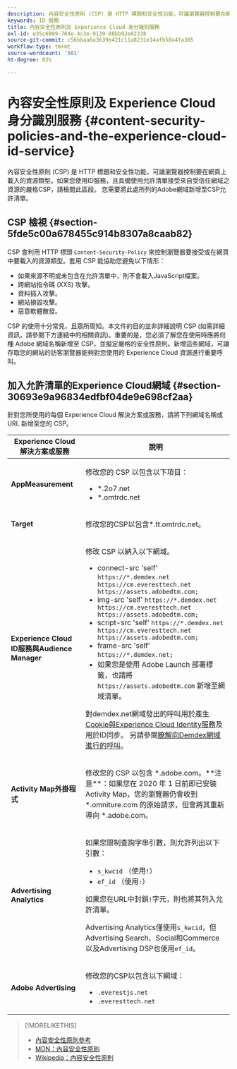 ```yaml
---
description: 內容安全性原則 (CSP) 是 HTTP 標題和安全性功能，可讓瀏覽器控制要在網頁上載入的資源類型。如果您使用ID服務，且具備使用允許清單接受來自受信任網域之資源的嚴格CSP，請檢閱此區段。 您需要將此處所列的Adobe網域新增至CSP允許清單。
keywords: ID 服務
title: 內容安全性原則及 Experience Cloud 身分識別服務
exl-id: e35c6809-764e-4c3e-9139-88bb92e82338
source-git-commit: c56bbaa6a3639e421c11a8231e14afb58a4fa305
workflow-type: tm+mt
source-wordcount: '501'
ht-degree: 62%

---
```


# 內容安全性原則及 Experience Cloud 身分識別服務 {#content-security-policies-and-the-experience-cloud-id-service}

內容安全性原則 (CSP) 是 HTTP 標題和安全性功能，可讓瀏覽器控制要在網頁上載入的資源類型。如果您使用ID服務，且具備使用允許清單接受來自受信任網域之資源的嚴格CSP，請檢閱此區段。 您需要將此處所列的Adobe網域新增至CSP允許清單。

## CSP 檢視 {#section-5fde5c00a678455c914b8307a8caab82}

CSP 會利用 HTTP 標頭 `Content-Security-Policy` 來控制瀏覽器要接受或在網頁中要載入的資源類型。套用 CSP 能協助您避免以下情形：

* 如果來源不明或未包含在允許清單中，則不會載入JavaScript檔案。
* 跨網站指令碼 (XXS) 攻擊。
* 資料插入攻擊。
* 網站損毀攻擊。
* 惡意軟體散發。

CSP 的使用十分常見，且眾所周知。本文件的目的並非詳細說明 CSP (如需詳細資訊，請參閱下方連結中的相關資訊)。重要的是，您必須了解您在使用時應將何種 Adobe 網域名稱新增至 CSP，並擬定嚴格的安全性原則。新增這些網域，可讓存取您的網站的訪客瀏覽器能夠對您使用的 Experience Cloud 資源進行重要呼叫。

## 加入允許清單的Experience Cloud網域 {#section-30693e9a96834edfbf04de9e698cf2aa}

針對您所使用的每個 Experience Cloud 解決方案或服務，請將下列網域名稱或 URL 新增至您的 CSP。

<table id="table_EC9FC999A62D4B7A830CE73B0AB9EF3C">
 <thead>
  <tr>
   <th colname="col1" class="entry">Experience Cloud 解決方案或服務</th>
   <th colname="col2" class="entry">說明</th>
  </tr>
 </thead>
 <tbody>
  <tr>
   <td colname="col1">
    <p><b>AppMeasurement</b></p>
   </td>
   <td colname="col2">
    <p>修改您的 CSP 以包含以下項目：</p>
    <ul id="ul_7522AE83A03A4115A84DF5B32D6DD79B">
     <li id="li_AB1EC161FB154BEDA1BEFE76C8A38A90"><span class="codeph">*.2o7.net</span></li>
     <li id="li_4B12A283716746949201528CD6AF529E"><span class="codeph">*.omtrdc.net</span></li>
    </ul>
   </td>
  </tr>
  <tr>
   <td colname="col1">
    <p><b>Target</b></p>
   </td>
   <td colname="col2">
    <p>修改您的CSP以包含<span class="codeph">*.tt.omtrdc.net</span>。</p>
   </td>
  </tr>
  <tr>
   <td colname="col1">
    <p><b>Experience Cloud ID服務與Audience Manager</b></p>
   </td>
   <td colname="col2">
    <p>修改 CSP 以納入以下網域。</p>
    <ul>
     <li>connect-src 'self' <code>https://*.demdex.net https://cm.everesttech.net https://assets.adobedtm.com;</code></li>
     <li>img-src 'self' <code>https://*.demdex.net https://cm.everesttech.net https://assets.adobedtm.com;</code></li>
     <li>script-src 'self' <code>https://*.demdex.net https://cm.everesttech.net https://assets.adobedtm.com;</code></li>
     <li>frame-src 'self' <code>https://*.demdex.net;</code></li>
     <li>如果您是使用 Adobe Launch 部署標籤，也請將 <code>https://assets.adobedtm.com</code> 新增至網域清單。</li>
    </ul>
    <p>對<span class="codeph">demdex.net</span>網域發出的呼叫用於產生<a href="../introduction/cookies.md" format="dita" scope="local">Cookie與Experience Cloud Identity服務</a>及用於ID同步。 另請參閱<a href="https://experienceleague.adobe.com/docs/audience-manager/user-guide/reference/demdex-calls.html?lang=zh-Hant" format="https" scope="external">瞭解向Demdex網域進行的呼叫</a>。</p>
   </td>
  </tr>
  <tr>
   <td colname="col1">
    <p><b>Activity Map外掛程式</b></p>
   </td>
   <td colname="col2">
    <p>修改您的 CSP 以包含 *.adobe.com。**注意**：如果您在 2020 年 1 日前即已安裝 Activity Map，您的瀏覽器仍會收到 *.omniture.com 的原始請求，但會將其重新導向 *.adobe.com。</p>
   </td>
  </tr>
  <tr>
   <td colname="col1">
    <p><b>Advertising Analytics</b></p>
   </td>
   <td colname="col2">
    <p>如果您限制查詢字串引數，則允許列出以下引數：</p>
    <ul>
     <li><code>s_kwcid</code> （使用<code>!</code>）</li>
     <li><code>ef_id</code> （使用<code>:</code>）</li>
    </ul>
    <p>如果您在URL中封鎖<code>!</code>字元，則也將其列入允許清單。</p>
    <p>Advertising Analytics僅使用<code>s_kwcid</code>，但Advertising Search、Social和Commerce以及Advertising DSP也使用<code>ef_id</code>。</p>
   </td>
  </tr>
  <tr>
   <td colname="col1">
    <p><b>Adobe Advertising</b></p>
   </td>
   <td colname="col2">
    <p>修改您的CSP以包含以下網域：</p>
    <ul>
     <li><code>.everestjs.net</code></li>
     <li><code>.everesttech.net</code></li>
    </ul>
   </td>
  </tr>
 </tbody>
</table>

>[!MORELIKETHIS]
>
>* [內容安全性原則參考](https://content-security-policy.com/)
>* [MDN：內容安全性原則](https://developer.mozilla.org/zh-TW/docs/Web/HTTP/CSP)
>* [Wikipedia：內容安全性原則](https://en.wikipedia.org/wiki/Content_Security_Policy)

